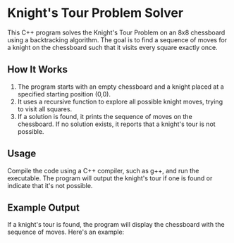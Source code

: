 # Knight's Tour Problem Solver

This C++ program solves the Knight's Tour Problem on an 8x8 chessboard using a backtracking algorithm. The goal is to find a sequence of moves for a knight on the chessboard such that it visits every square exactly once.

## How It Works

1. The program starts with an empty chessboard and a knight placed at a specified starting position (0,0).
2. It uses a recursive function to explore all possible knight moves, trying to visit all squares.
3. If a solution is found, it prints the sequence of moves on the chessboard. If no solution exists, it reports that a knight's tour is not possible.

## Usage

Compile the code using a C++ compiler, such as g++, and run the executable. The program will output the knight's tour if one is found or indicate that it's not possible.

## Example Output

If a knight's tour is found, the program will display the chessboard with the sequence of moves. Here's an example:

